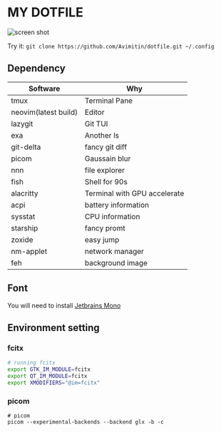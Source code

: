 # MY DOTFILE

![screen shot](./images/screenshot.png)

Try it: `git clone https://github.com/Avimitin/dotfile.git ~/.config`

## Dependency

| Software             | Why                          |
| ---                  | ---                          |
| tmux                 | Terminal Pane                |
| neovim(latest build) | Editor                       |
| lazygit              | Git TUI                      |
| exa                  | Another ls                   |
| git-delta            | fancy git diff               |
| picom                | Gaussain blur                |
| nnn                  | file explorer                |
| fish                 | Shell for 90s                |
| alacritty            | Terminal with GPU accelerate |
| acpi                 | battery information          |
| sysstat              | CPU information              |
| starship             | fancy promt                  |
| zoxide               | easy jump                    |
| nm-applet            | network manager              |
| feh                  | background image             |

## Font

You will need to install [Jetbrains Mono](https://github.com/ryanoasis/nerd-fonts/releases)

## Environment setting

### fcitx

```bash
# running fcitx
export GTK_IM_MODULE=fcitx
export QT_IM_MODULE=fcitx
export XMODIFIERS="@im=fcitx"
```

### picom

```
# picom
picom --experimental-backends --backend glx -b -c
```

